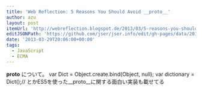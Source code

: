 ```yaml
---
title: 'Web Reflection: 5 Reasons You Should Avoid __proto__'
author: azu
layout: post
itemUrl: 'http://webreflection.blogspot.de/2013/03/5-reasons-you-should-avoid-proto.html'
editJSONPath: 'https://github.com/jser/jser.info/edit/gh-pages/data/2013/03/index.json'
date: '2013-03-29T20:06:00+00:00'
tags:
  - JavaScript
  - ECMA
---
```

__proto__ について。
var Dict = Object.create.bind(Object, null);
var dictionary = Dict();// とかES5を使った__proto__に関する面白い実装も載せてる

